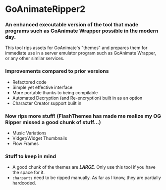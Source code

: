 # GoAnimateRipper2
### An enhanced executable version of the tool that made programs such as GoAnimate Wrapper possible in the modern day.
This tool rips assets for GoAnimate's "themes" and prepares them for immediate use in a server emulator program such as GoAnimate Wrapper, or any other similar services.
### Improvements compared to prior versions
- Refactored code
- Simple yet effective interface
- More portable thanks to being compilable
- Automated Decryption (and Re-encryption) built in as an option
- Character Creator support built in
### Now rips more stuff! (FlashThemes has made me realize my OG Ripper missed a good chunk of stuff...)
- Music Variations
- Vidget/Widget Thumbnails
- Flow Frames
### Stuff to keep in mind
- A good chunk of the themes are ***LARGE***. Only use this tool if you have the space for it.
- `charparts` need to be ripped manually. As far as I know, they are partially hardcoded.
